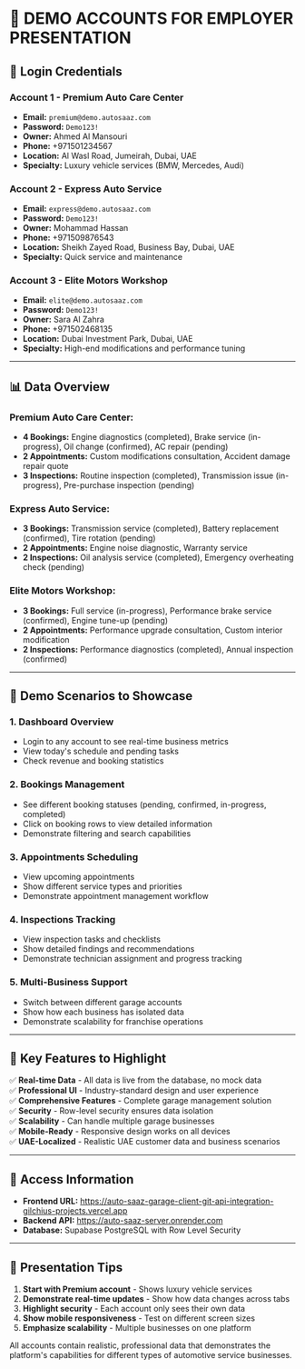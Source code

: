 # 🎯 DEMO ACCOUNTS FOR EMPLOYER PRESENTATION

## 🔐 Login Credentials

### Account 1 - Premium Auto Care Center
- **Email:** `premium@demo.autosaaz.com`
- **Password:** `Demo123!`
- **Owner:** Ahmed Al Mansouri
- **Phone:** +971501234567
- **Location:** Al Wasl Road, Jumeirah, Dubai, UAE
- **Specialty:** Luxury vehicle services (BMW, Mercedes, Audi)

### Account 2 - Express Auto Service  
- **Email:** `express@demo.autosaaz.com`
- **Password:** `Demo123!`
- **Owner:** Mohammad Hassan
- **Phone:** +971509876543
- **Location:** Sheikh Zayed Road, Business Bay, Dubai, UAE
- **Specialty:** Quick service and maintenance

### Account 3 - Elite Motors Workshop
- **Email:** `elite@demo.autosaaz.com`
- **Password:** `Demo123!`
- **Owner:** Sara Al Zahra
- **Phone:** +971502468135
- **Location:** Dubai Investment Park, Dubai, UAE
- **Specialty:** High-end modifications and performance tuning

---

## 📊 Data Overview

### Premium Auto Care Center:
- **4 Bookings:** Engine diagnostics (completed), Brake service (in-progress), Oil change (confirmed), AC repair (pending)
- **2 Appointments:** Custom modifications consultation, Accident damage repair quote
- **3 Inspections:** Routine inspection (completed), Transmission issue (in-progress), Pre-purchase inspection (pending)

### Express Auto Service:
- **3 Bookings:** Transmission service (completed), Battery replacement (confirmed), Tire rotation (pending)
- **2 Appointments:** Engine noise diagnostic, Warranty service
- **2 Inspections:** Oil analysis service (completed), Emergency overheating check (pending)

### Elite Motors Workshop:
- **3 Bookings:** Full service (in-progress), Performance brake service (confirmed), Engine tune-up (pending)
- **2 Appointments:** Performance upgrade consultation, Custom interior modification
- **2 Inspections:** Performance diagnostics (completed), Annual inspection (confirmed)

---

## 🎯 Demo Scenarios to Showcase

### 1. **Dashboard Overview**
- Login to any account to see real-time business metrics
- View today's schedule and pending tasks
- Check revenue and booking statistics

### 2. **Bookings Management**
- See different booking statuses (pending, confirmed, in-progress, completed)
- Click on booking rows to view detailed information
- Demonstrate filtering and search capabilities

### 3. **Appointments Scheduling**
- View upcoming appointments
- Show different service types and priorities
- Demonstrate appointment management workflow

### 4. **Inspections Tracking**
- View inspection tasks and checklists
- Show detailed findings and recommendations
- Demonstrate technician assignment and progress tracking

### 5. **Multi-Business Support**
- Switch between different garage accounts
- Show how each business has isolated data
- Demonstrate scalability for franchise operations

---

## 🚀 Key Features to Highlight

✅ **Real-time Data** - All data is live from the database, no mock data  
✅ **Professional UI** - Industry-standard design and user experience  
✅ **Comprehensive Features** - Complete garage management solution  
✅ **Security** - Row-level security ensures data isolation  
✅ **Scalability** - Can handle multiple garage businesses  
✅ **Mobile-Ready** - Responsive design works on all devices  
✅ **UAE-Localized** - Realistic UAE customer data and business scenarios  

---

## 📱 Access Information

- **Frontend URL:** https://auto-saaz-garage-client-git-api-integration-gilchius-projects.vercel.app
- **Backend API:** https://auto-saaz-server.onrender.com
- **Database:** Supabase PostgreSQL with Row Level Security

---

## 🎪 Presentation Tips

1. **Start with Premium account** - Shows luxury vehicle services
2. **Demonstrate real-time updates** - Show how data changes across tabs
3. **Highlight security** - Each account only sees their own data
4. **Show mobile responsiveness** - Test on different screen sizes
5. **Emphasize scalability** - Multiple businesses on one platform

All accounts contain realistic, professional data that demonstrates the platform's capabilities for different types of automotive service businesses.